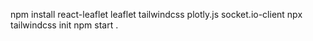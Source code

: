npm install react-leaflet leaflet tailwindcss plotly.js socket.io-client
npx tailwindcss init
npm start
.

